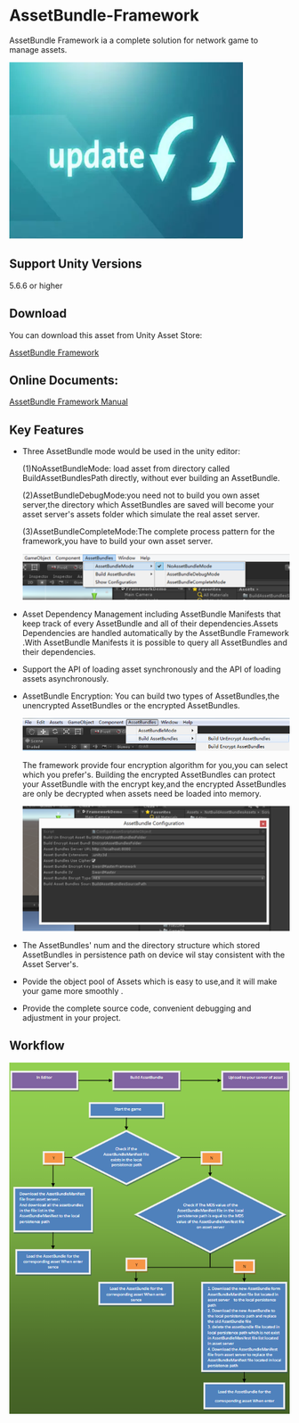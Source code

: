 # AssetBundle-Framework
AssetBundle Framework ia a complete solution for network game to manage assets.

![image](https://github.com/swordmaster003/AssetBundle-Framework/blob/master/Screenshots/Cover.png)

## Support Unity Versions

5.6.6 or higher

## Download

You can download this asset from Unity Asset Store:

[AssetBundle Framework](https://assetstore.unity.com/packages/tools/gui/https://assetstore.unity.com/packages/tools/utilities/assetbundle-framework-91325)

## Online Documents:

[AssetBundle Framework Manual](https://www.swordmaster.info/unity-asset-documents__trashed/asset-bundle-framework-introduction-document/)

## Key Features

- Three AssetBundle mode would be used in the unity editor:

  (1)NoAssetBundleMode: load asset from directory called BuildAssetBundlesPath directly, without ever building an AssetBundle.

  (2)AssetBundleDebugMode:you need not to build you own asset server,the directory which AssetBundles are saved will become your asset server's assets folder which simulate the real asset server.

  (3)AssetBundleCompleteMode:The complete process pattern for the framework,you have to build your own asset server.

  ![image](https://github.com/swordmaster003/AssetBundle-Framework/blob/master/Screenshots/1.png)

- Asset Dependency Management including AssetBundle Manifests that keep track of every AssetBundle and all of their dependencies.Assets Dependencies are handled automatically by the AssetBundle Framework .With AssetBundle Manifests it is possible to query all AssetBundles and their dependencies.

- Support the API of loading asset synchronously and the API of loading assets asynchronously.

- AssetBundle Encryption: You can build two types of AssetBundles,the unencrypted AssetBundles or the encrypted AssetBundles.

  ![image](https://github.com/swordmaster003/AssetBundle-Framework/blob/master/Screenshots/3.png)

  The framework provide four encryption algorithm for you,you can select which you prefer's. Building the encrypted AssetBundles can protect your AssetBundle with the encrypt key,and the encrypted AssetBundles are only be decrypted when assets need be loaded into memory.
  
  ![image](https://github.com/swordmaster003/AssetBundle-Framework/blob/master/Screenshots/4.png)

- The AssetBundles' num and the directory structure which stored AssetBundles in persistence path on device wil stay consistent with the   Asset Server's.

- Povide the object pool of Assets which is easy to use,and it will make your game more smoothly .

- Provide the complete source code, convenient debugging and adjustment in your project.

## Workflow

 ![image](https://github.com/swordmaster003/AssetBundle-Framework/blob/master/Screenshots/5.png)



